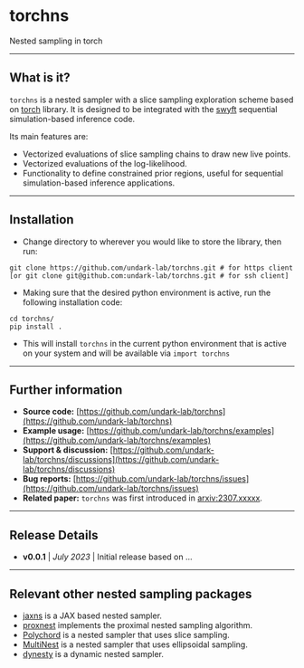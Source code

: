 # torchns
Nested sampling in torch

----
## What is it?

`torchns` is a nested sampler with a slice sampling exploration scheme based on [torch](https://github.com/pytorch/pytorch) library. It is designed to be integrated with the [swyft](https://github.com/undark-lab/swyft) sequential simulation-based inference code.

Its main features are:
- Vectorized evaluations of slice sampling chains to draw new live points.
- Vectorized evaluations of the log-likelihood.
- Functionality to define constrained prior regions, useful for sequential simulation-based inference applications. 
  
----
## Installation

- Change directory to wherever you would like to store the library, then run:
```
git clone https://github.com/undark-lab/torchns.git # for https client
[or git clone git@github.com:undark-lab/torchns.git # for ssh client]
```
- Making sure that the desired python environment is active, run the following installation code:
```
cd torchns/
pip install .
```
- This will install `torchns` in the current python environment that is active on your system and will be available via `import torchns`

----
## Further information

- **Source code:** [https://github.com/undark-lab/torchns](https://github.com/undark-lab/torchns)
- **Example usage:** [https://github.com/undark-lab/torchns/examples](https://github.com/undark-lab/torchns/examples)
- **Support & discussion:** [https://github.com/undark-lab/torchns/discussions](https://github.com/undark-lab/torchns/discussions)
- **Bug reports:** [https://github.com/undark-lab/torchns/issues](https://github.com/undark-lab/torchns/issues)
- **Related paper:** `torchns` was first introduced in [arxiv:2307.xxxxx](https://arxiv.org/abs/2307.xxxxx).

----
## Release Details

- **v0.0.1** | *July 2023* | Initial release based on ...

----
## Relevant other nested sampling packages
- [jaxns](https://github.com/Joshuaalbert/jaxns) is a JAX based nested sampler.
- [proxnest](https://github.com/astro-informatics/proxnest) implements the proximal nested sampling algorithm.
- [Polychord](https://github.com/PolyChord) is a nested sampler that uses slice sampling.
- [MultiNest](https://github.com/JohannesBuchner/MultiNest) is a nested sampler that uses ellipsoidal sampling.
- [dynesty](https://github.com/joshspeagle/dynesty) is a dynamic nested sampler.
